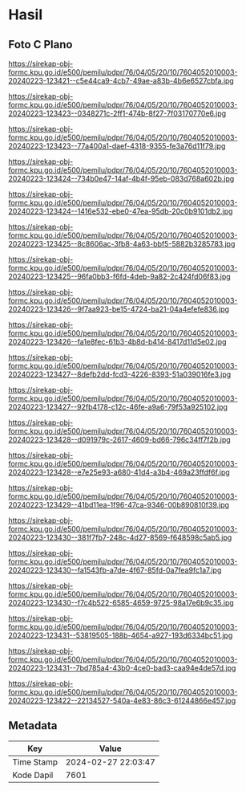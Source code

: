 # Hasil

## Foto C Plano

https://sirekap-obj-formc.kpu.go.id/e500/pemilu/pdpr/76/04/05/20/10/7604052010003-20240223-123421--c5e44ca9-4cb7-49ae-a83b-4b6e6527cbfa.jpg

https://sirekap-obj-formc.kpu.go.id/e500/pemilu/pdpr/76/04/05/20/10/7604052010003-20240223-123423--0348271c-2ff1-474b-8f27-7f03170770e6.jpg

https://sirekap-obj-formc.kpu.go.id/e500/pemilu/pdpr/76/04/05/20/10/7604052010003-20240223-123423--77a400a1-daef-4318-9355-fe3a76d11f79.jpg

https://sirekap-obj-formc.kpu.go.id/e500/pemilu/pdpr/76/04/05/20/10/7604052010003-20240223-123424--734b0e47-14af-4b4f-95eb-083d768a602b.jpg

https://sirekap-obj-formc.kpu.go.id/e500/pemilu/pdpr/76/04/05/20/10/7604052010003-20240223-123424--1416e532-ebe0-47ea-95db-20c0b9101db2.jpg

https://sirekap-obj-formc.kpu.go.id/e500/pemilu/pdpr/76/04/05/20/10/7604052010003-20240223-123425--8c8606ac-3fb8-4a63-bbf5-5882b3285783.jpg

https://sirekap-obj-formc.kpu.go.id/e500/pemilu/pdpr/76/04/05/20/10/7604052010003-20240223-123425--96fa0bb3-f6fd-4deb-9a82-2c424fd06f83.jpg

https://sirekap-obj-formc.kpu.go.id/e500/pemilu/pdpr/76/04/05/20/10/7604052010003-20240223-123426--9f7aa923-be15-4724-ba21-04a4efefe836.jpg

https://sirekap-obj-formc.kpu.go.id/e500/pemilu/pdpr/76/04/05/20/10/7604052010003-20240223-123426--fa1e8fec-61b3-4b8d-b414-8417d11d5e02.jpg

https://sirekap-obj-formc.kpu.go.id/e500/pemilu/pdpr/76/04/05/20/10/7604052010003-20240223-123427--8defb2dd-fcd3-4226-8393-51a039016fe3.jpg

https://sirekap-obj-formc.kpu.go.id/e500/pemilu/pdpr/76/04/05/20/10/7604052010003-20240223-123427--92fb4178-c12c-46fe-a9a6-79f53a925102.jpg

https://sirekap-obj-formc.kpu.go.id/e500/pemilu/pdpr/76/04/05/20/10/7604052010003-20240223-123428--d091979c-2617-4609-bd66-796c34ff7f2b.jpg

https://sirekap-obj-formc.kpu.go.id/e500/pemilu/pdpr/76/04/05/20/10/7604052010003-20240223-123428--e7e25e93-a680-41d4-a3b4-469a23ffdf6f.jpg

https://sirekap-obj-formc.kpu.go.id/e500/pemilu/pdpr/76/04/05/20/10/7604052010003-20240223-123429--41bd11ea-1f96-47ca-9346-00b890810f39.jpg

https://sirekap-obj-formc.kpu.go.id/e500/pemilu/pdpr/76/04/05/20/10/7604052010003-20240223-123430--381f7fb7-248c-4d27-8569-f648598c5ab5.jpg

https://sirekap-obj-formc.kpu.go.id/e500/pemilu/pdpr/76/04/05/20/10/7604052010003-20240223-123430--fa1543fb-a7de-4f67-85fd-0a7fea9fc1a7.jpg

https://sirekap-obj-formc.kpu.go.id/e500/pemilu/pdpr/76/04/05/20/10/7604052010003-20240223-123430--f7c4b522-6585-4659-9725-98a17e6b9c35.jpg

https://sirekap-obj-formc.kpu.go.id/e500/pemilu/pdpr/76/04/05/20/10/7604052010003-20240223-123431--53819505-188b-4654-a927-193d6334bc51.jpg

https://sirekap-obj-formc.kpu.go.id/e500/pemilu/pdpr/76/04/05/20/10/7604052010003-20240223-123431--7bd785a4-43b0-4ce0-bad3-caa94e4de57d.jpg

https://sirekap-obj-formc.kpu.go.id/e500/pemilu/pdpr/76/04/05/20/10/7604052010003-20240223-123422--22134527-540a-4e83-86c3-61244866e457.jpg


## Metadata

| Key        | Value               |
| ---------- | ------------------- |
| Time Stamp | 2024-02-27 22:03:47 |
| Kode Dapil | 7601                |



